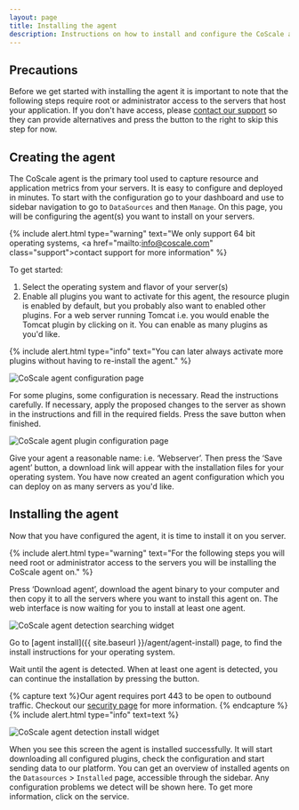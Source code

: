 ```yaml
---
layout: page
title: Installing the agent
description: Instructions on how to install and configure the CoScale agent.
---
```


## Precautions
Before we get started with installing the agent it is important to note that the following steps require root or administrator access to the servers that host your application. If you don't have access, please <a href="mailto:info@coscale.com" class="support">contact our support</a> so they can provide alternatives and press the button to the right to skip this step for now.

## Creating the agent
The CoScale agent is the primary tool used to capture resource and application metrics from your servers. It is easy to configure and deployed in minutes. To start with the configuration go to your dashboard and use to sidebar navigation to go to `DataSources` and then `Manage`. On this page, you will be configuring the agent(s) you want to install on your servers.

{% include alert.html type="warning" text="We only support 64 bit operating systems, <a href=\"mailto:info@coscale.com\" class=\"support\">contact support</a> for more information" %}


To get started:

1. Select the operating system and flavor of your server(s)
2. Enable all plugins you want to activate for this agent, the resource plugin is enabled by default, but you probably also want to enabled other plugins. For a web server running Tomcat i.e. you would enable the Tomcat plugin by clicking on it. You can enable as many plugins as you'd like.

{% include alert.html type="info" text="You can later always activate more plugins without having to re-install the agent." %}


<p class="text-center"><img class="img-responsive" src="{{ site.baseurl }}/gfx/getting-started/install-agent/agent_configuration.png" alt="CoScale agent configuration page" /></p>

For some plugins, some configuration is necessary. Read the instructions carefully.
If necessary, apply the proposed changes to the server as shown in the instructions and fill in the required fields. Press the save button when finished.

<p class="text-center"><img class="img-responsive" src="{{ site.baseurl }}/gfx/getting-started/install-agent/plugin_configuration.png" alt="CoScale agent plugin configuration page" /></p>
Give your agent a reasonable name: i.e. ‘Webserver’. Then press the ‘Save agent’ button, a download link will appear with the installation files for your operating system. You have now created an agent configuration which you can deploy on as many servers as you'd like.

## Installing the agent

Now that you have configured the agent, it is time to install it on you server.

{% include alert.html type="warning" text="For the following steps you will need root or administrator access to the servers you will be installing the CoScale agent on." %}


Press ‘Download agent’, download the agent binary to your computer and then copy it to all the servers where you want to install this agent on. The web interface is now waiting for you to install at least one agent.

<p class="text-center"><img src="{{ site.baseurl }}/gfx/getting-started/install-agent/agent_detection_searching.png" alt="CoScale agent detection searching widget" /></p>

Go to [agent install]({{ site.baseurl }}/agent/agent-install) page, to find the install instructions for your operating system.

Wait until the agent is detected. When at least one agent is detected, you can continue the installation by pressing the button.

{% capture text %}Our agent requires port 443 to be open to outbound traffic. Checkout our <a href="{{ site.baseurl }}/advanced/security/">security page</a> for more information. {% endcapture %}
{% include alert.html type="info" text=text %}

<p class="text-center"><img src="{{ site.baseurl }}/gfx/getting-started/install-agent/agent_detection_install.png" alt="CoScale agent detection install widget" /></p>

When you see this screen the agent is installed successfully. It will start downloading all configured plugins, check the configuration and start sending data to our platform. You can get an overview of installed agents on the `Datasources` > `Installed` page, accessible through the sidebar. Any configuration problems we detect will be shown here. To get more information, click on the service.
